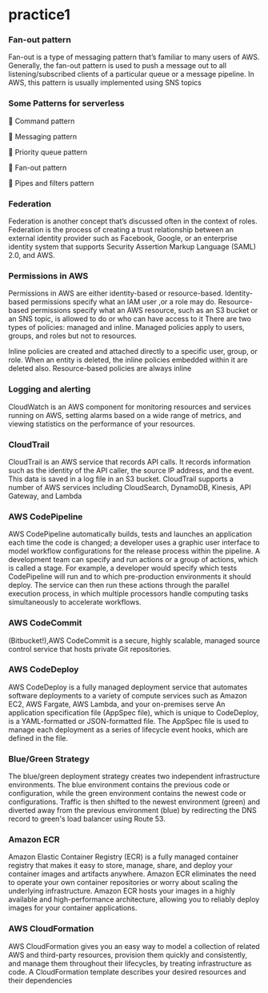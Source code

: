 # practice1

### Fan-out pattern

Fan-out is a type of messaging pattern that’s familiar to many users of AWS. Generally,
the fan-out pattern is used to push a message out to all listening/subscribed clients of
a particular queue or a message pipeline. In AWS, this pattern is usually implemented
using SNS topics 


### Some Patterns for serverless
 Command pattern

 Messaging pattern

 Priority queue pattern

 Fan-out pattern

 Pipes and filters pattern

### Federation

Federation is another concept that’s discussed often in the context of roles. Federation 
is the process of creating a trust relationship between an external identity provider  such  as  Facebook,  Google,  or  an  enterprise  identity  system  that  supports
Security Assertion Markup Language (SAML) 2.0, and AWS.

### Permissions in AWS

Permissions in AWS are either identity-based or resource-based. Identity-based permissions specify what an IAM user ,or a role may do. Resource-based permissions specify
what an AWS resource, such as an S3 bucket or an SNS topic, is allowed to do or who
can have access to it
There are two types of policies: managed and inline. Managed policies apply to
users, groups, and roles but not to resources.

Inline policies are created and attached directly to a specific user, group, or role.
When an entity is deleted, the inline policies embedded within it are deleted also.
Resource-based policies are always inline

### Logging and alerting

CloudWatch is an AWS component for monitoring resources and services running on
AWS, setting alarms based on a wide range of metrics, and viewing statistics on the performance of your resources. 

### CloudTrail
CloudTrail is an AWS service that records API calls. It records information such as
the identity of the API caller, the source IP address, and the event. This data is saved in
a log file in an S3 bucket.  CloudTrail supports a number of
AWS services including CloudSearch, DynamoDB, Kinesis, API Gateway, and Lambda

### AWS CodePipeline
AWS CodePipeline automatically builds, tests and launches an application each time the code is changed; a developer uses a graphic user interface to model workflow configurations for the release process within the pipeline. A development team can specify and run actions or a group of actions, which is called a stage. For example, a developer would specify which tests CodePipeline will run and to which pre-production environments it should deploy. The service can then run these actions through the parallel execution process, in which multiple processors handle computing tasks simultaneously to accelerate workflows.

### AWS CodeCommit
(Bitbucket!),AWS CodeCommit is a secure, highly scalable, managed source control service that hosts private Git repositories. 

### AWS CodeDeploy
AWS CodeDeploy is a fully managed deployment service that automates software deployments to a variety of compute services such as Amazon EC2, AWS Fargate, AWS Lambda, and your on-premises serve
An application specification file (AppSpec file), which is unique to CodeDeploy, is a YAML-formatted or JSON-formatted file. The AppSpec file is used to manage each deployment as a series of lifecycle event hooks, which are defined in the file.

### Blue/Green Strategy
The blue/green deployment strategy creates two independent infrastructure environments. The blue environment contains the previous code or configuration, while the green environment contains the newest code or configurations. Traffic is then shifted to the newest environment (green) and diverted away from the previous environment (blue) by redirecting the DNS record to green's load balancer using Route 53.

### Amazon ECR
Amazon Elastic Container Registry (ECR) is a fully managed container registry that makes it easy to store, manage, share, and deploy your container images and artifacts anywhere. Amazon ECR eliminates the need to operate your own container repositories or worry about scaling the underlying infrastructure. Amazon ECR hosts your images in a highly available and high-performance architecture, allowing you to reliably deploy images for your container applications.

### AWS CloudFormation 
AWS CloudFormation gives you an easy way to model a collection of related AWS and third-party resources, provision them quickly and consistently, and manage them throughout their lifecycles, by treating infrastructure as code. A CloudFormation template describes your desired resources and their dependencies 



